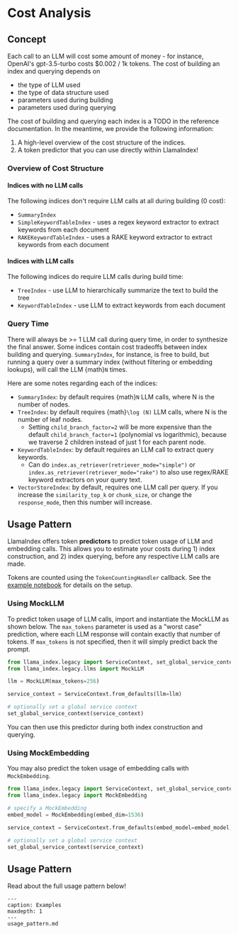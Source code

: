 # Cost Analysis

## Concept

Each call to an LLM will cost some amount of money - for instance, OpenAI's gpt-3.5-turbo costs $0.002 / 1k tokens. The cost of building an index and querying depends on

- the type of LLM used
- the type of data structure used
- parameters used during building
- parameters used during querying

The cost of building and querying each index is a TODO in the reference documentation. In the meantime, we provide the following information:

1. A high-level overview of the cost structure of the indices.
2. A token predictor that you can use directly within LlamaIndex!

### Overview of Cost Structure

#### Indices with no LLM calls

The following indices don't require LLM calls at all during building (0 cost):

- `SummaryIndex`
- `SimpleKeywordTableIndex` - uses a regex keyword extractor to extract keywords from each document
- `RAKEKeywordTableIndex` - uses a RAKE keyword extractor to extract keywords from each document

#### Indices with LLM calls

The following indices do require LLM calls during build time:

- `TreeIndex` - use LLM to hierarchically summarize the text to build the tree
- `KeywordTableIndex` - use LLM to extract keywords from each document

### Query Time

There will always be >= 1 LLM call during query time, in order to synthesize the final answer.
Some indices contain cost tradeoffs between index building and querying. `SummaryIndex`, for instance,
is free to build, but running a query over a summary index (without filtering or embedding lookups), will
call the LLM {math}`N` times.

Here are some notes regarding each of the indices:

- `SummaryIndex`: by default requires {math}`N` LLM calls, where N is the number of nodes.
- `TreeIndex`: by default requires {math}`\log (N)` LLM calls, where N is the number of leaf nodes.
  - Setting `child_branch_factor=2` will be more expensive than the default `child_branch_factor=1` (polynomial vs logarithmic), because we traverse 2 children instead of just 1 for each parent node.
- `KeywordTableIndex`: by default requires an LLM call to extract query keywords.
  - Can do `index.as_retriever(retriever_mode="simple")` or `index.as_retriever(retriever_mode="rake")` to also use regex/RAKE keyword extractors on your query text.
- `VectorStoreIndex`: by default, requires one LLM call per query. If you increase the `similarity_top_k` or `chunk_size`, or change the `response_mode`, then this number will increase.

## Usage Pattern

LlamaIndex offers token **predictors** to predict token usage of LLM and embedding calls.
This allows you to estimate your costs during 1) index construction, and 2) index querying, before
any respective LLM calls are made.

Tokens are counted using the `TokenCountingHandler` callback. See the [example notebook](../../../examples/callbacks/TokenCountingHandler.ipynb) for details on the setup.

### Using MockLLM

To predict token usage of LLM calls, import and instantiate the MockLLM as shown below. The `max_tokens` parameter is used as a "worst case" prediction, where each LLM response will contain exactly that number of tokens. If `max_tokens` is not specified, then it will simply predict back the prompt.

```python
from llama_index.legacy import ServiceContext, set_global_service_context
from llama_index.legacy.llms import MockLLM

llm = MockLLM(max_tokens=256)

service_context = ServiceContext.from_defaults(llm=llm)

# optionally set a global service context
set_global_service_context(service_context)
```

You can then use this predictor during both index construction and querying.

### Using MockEmbedding

You may also predict the token usage of embedding calls with `MockEmbedding`.

```python
from llama_index.legacy import ServiceContext, set_global_service_context
from llama_index.legacy import MockEmbedding

# specify a MockEmbedding
embed_model = MockEmbedding(embed_dim=1536)

service_context = ServiceContext.from_defaults(embed_model=embed_model)

# optionally set a global service context
set_global_service_context(service_context)
```

## Usage Pattern

Read about the full usage pattern below!

```{toctree}
---
caption: Examples
maxdepth: 1
---
usage_pattern.md
```
